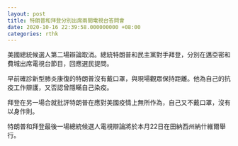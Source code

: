 ```yaml
---
layout: post
title: 特朗普和拜登分別出席兩間電視台答問會
date: 2020-10-16 22:39:58.000000000 +08:00
categories: rthk
---
```


美國總統候選人第二場辯論取消。總統特朗普和民主黨對手拜登，分別在邁亞密和費城出席電視台節目，回應選民提問。

早前確診新型肺炎康復的特朗普沒有戴口罩，與現場觀眾保持距離。他為自己的抗疫工作辯護，又否認曾隱瞞自己染疫。

拜登在另一場合就批評特朗普在應對美國疫情上無所作為，自己又不戴口罩，沒有以身作則。

特朗普和拜登最後一場總統候選人電視辯論將於本月22日在田納西州納什維爾舉行。
